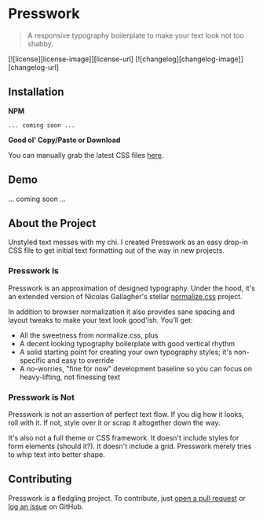 # Presswork

> A responsive typography boilerplate to make your text look not too shabby.

[![license][license-image]][license-url] [![changelog][changelog-image]][changelog-url]

## Installation

**NPM**

```
... coming soon ...
```

**Good ol' Copy/Paste or Download**

You can manually grab the latest CSS files [here](https://github.com/phillipluther/presswork/tree/master/lib).


## Demo

... coming soon ...


## About the Project

Unstyled text messes with my chi. I created Presswork as an easy drop-in CSS file to get initial text formatting out of the way in new projects.

### Presswork Is

Presswork is an approximation of designed typography. Under the hood, it's an extended version of Nicolas Gallagher's stellar [normalize.css](https://github.com/necolas/normalize.css/) project.

In addition to browser normalization it also provides sane spacing and layout tweaks to make your text look good'ish. You'll get:

* All the sweetness from normalize.css, plus
* A decent looking typography boilerplate with good vertical rhythm
* A solid starting point for creating your own typography styles; it's non-specific and easy to override
* A no-worries, "fine for now" development baseline so you can focus on heavy-lifting, not finessing text


### Presswork is Not

Presswork is not an assertion of perfect text flow. If you dig how it looks, roll with it. If not, style over it or scrap it altogether down the way.

It's also not a full theme or CSS framework. It doesn't include styles for form elements (should it?). It doesn't include a grid. Presswork merely tries to whip text into better shape.


## Contributing

Presswork is a fledgling project. To contribute, just [open a pull request](https://github.com/phillipluther/presswork/pulls) or [log an issue](https://github.com/phillipluther/presswork/issues) on GitHub.
